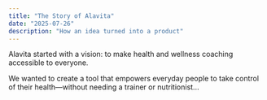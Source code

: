 ```yaml
---
title: "The Story of Alavita"
date: "2025-07-26"
description: "How an idea turned into a product"
---
```


Alavita started with a vision: to make health and wellness coaching accessible to everyone.

We wanted to create a tool that empowers everyday people to take control of their health—without needing a trainer or nutritionist...
